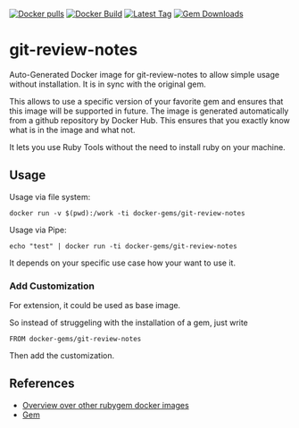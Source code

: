 [![Docker pulls](https://img.shields.io/docker/pulls/rubygem/git-review-notes.svg)](https://hub.docker.com/r/rubygem/git-review-notes/)
[![Docker Build](https://img.shields.io/docker/automated/rubygem/git-review-notes.svg)](https://hub.docker.com/r/rubygem/git-review-notes/)
[![Latest Tag](https://img.shields.io/github/tag/docker-rubygem/git-review-notes.svg)](https://hub.docker.com/r/rubygem/git-review-notes/)
[![Gem Downloads](https://img.shields.io/gem/dt/git-review-notes.svg)](https://rubygems.org/gems/git-review-notes/)
# git-review-notes

Auto-Generated Docker image for git-review-notes to allow simple usage without installation.
It is in sync with the original gem.

This allows to use a specific version of your favorite gem and ensures that this image will be supported in future.
The image is generated automatically from a github repository by Docker Hub.
This ensures that you exactly know what is in the image and what not.

It lets you use Ruby Tools without the need to install ruby on your machine.

## Usage

Usage via file system:

`docker run -v $(pwd):/work -ti docker-gems/git-review-notes`

Usage via Pipe:

`echo "test" | docker run -ti docker-gems/git-review-notes`

It depends on your specific use case how your want to use it.

### Add Customization

For extension, it could be used as base image.

So instead of struggeling with the installation of a gem, just write

`FROM docker-gems/git-review-notes`

Then add the customization.

## References

 - [Overview over other rubygem docker images](https://github.com/thinkbot/docker-rubygem)
 - [Gem](https://rubygems.org/gems/git-review-notes/)
